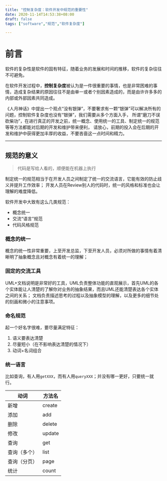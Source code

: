 ```yaml
---
title: "控制复杂度：软件开发中规范的重要性"
date: 2020-11-14T14:53:38+08:00
draft: false
tags: ["software","规范","软件复杂度"]

---
```


# 前言

软件的复杂性是软件的固有特征，随着业务的发展和时间的推移，软件的复杂往往不可避免。

在软件开发过程中，**控制复杂度**被认为是一件很重要的事情，也是非常困难的事情，造成复杂结果的原因往往不是由单一或者个别因素造成的，而是由许许多多的内部或外部因素共同造成。

《人月神话》中提出一个观点“没有银弹”，不要奢求有一颗“银弹”可以解决所有的问题，控制软件复杂度也没有“银弹”，我们需要从多个方面入手，
所谓“磨刀不误砍柴功”，在进行真正的开发之前，统一概念、使用统一的工具、制定统一的规范等等方法都能对后期的开发和维护带来便利，
请放心，前期的投入会在后期的开发和维护中获得更加丰厚的收益，不要吝啬这一点时间和精力。

-----

## 规范的意义

> 代码是写给人看的，顺便能在机器上执行

制定统一的规范相当于在开发人员之间制定了统一的交流语言，它能有效的防止歧义并提升工作效率；
开发人员在Review别人的代码时，统一的风格和标准也会让理解的难度降低。

软件开发中大致有这么几类规范：
* 概念统一
* 交流“语言”规范
* 代码风格规范


### 概念的统一

概念的统一性非常重要，上至开发总监，下至开发人员，必须对所做的事情有着清晰明了抽象概念且对概念有着统一的理解；


### 固定的交流工具

UML+文档说明是非常好的工具，UML负责整体功能的直观展示，首先UML的各个实体能让人清楚的了解你对业务的抽象结果，而且UML还能清楚表达各个实体之间的关系；
文档负责描述思考的过程以及抽象模型的理解，以及更多的细节处的刻画和微小的注意事项。

### 命名规范

起一个好名字很难，要尽量满足特征：
1. 语义要表达清楚
2. 尽量短小（在不影响表达清楚的情况下）
3. 动词+名词组合

### 统一语言

比如查询，有人用`getXXX`，而有人用`queryXXX`；并没有哪一更好，只要统一就行。

| 动词         	| 方法名 	|
|--------------	|--------	|
| 新增         	| create 	|
| 添加         	| add    	|
| 删除         	| delete 	|
| 修改         	| update 	|
| 查询         	| get    	|
| 查询（多个） 	| list   	|
| 查询（分页） 	| page   	|
| 统计         	| count  	|
